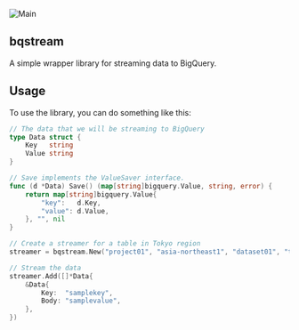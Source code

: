![Main](https://github.com/flowerinthenight/bqstream/workflows/Main/badge.svg)

## bqstream

A simple wrapper library for streaming data to BigQuery.

## Usage

To use the library, you can do something like this:

```go
// The data that we will be streaming to BigQuery
type Data struct {
	Key   string
	Value string
}

// Save implements the ValueSaver interface.
func (d *Data) Save() (map[string]bigquery.Value, string, error) {
	return map[string]bigquery.Value{
		"key":   d.Key,
		"value": d.Value,
	}, "", nil
}

// Create a streamer for a table in Tokyo region
streamer = bqstream.New("project01", "asia-northeast1", "dataset01", "table01")

// Stream the data
streamer.Add([]*Data{
	&Data{
		Key:  "samplekey",
		Body: "samplevalue",
	},
})
```
